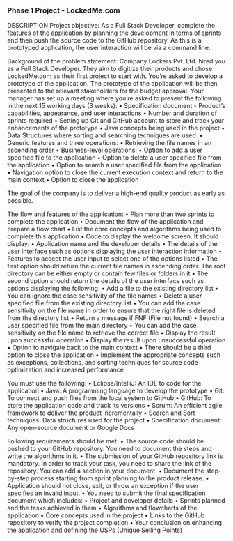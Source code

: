 ### Phase 1 Project - LockedMe.com

DESCRIPTION
Project objective: 
As a Full Stack Developer, complete the features of the application by planning the development in terms of sprints and then push the source code to the GitHub repository. As this is a prototyped application, the user interaction will be via a command line. 
 
Background of the problem statement:
Company Lockers Pvt. Ltd. hired you as a Full Stack Developer. They aim to digitize their products and chose LockedMe.com as their first project to start with. You’re asked to develop a prototype of the application. The prototype of the application will be then presented to the relevant stakeholders for the budget approval. Your manager has set up a meeting where you’re asked to present the following in the next 15 working days (3 weeks): 
          •	Specification document - Product’s capabilities, appearance, and user interactions
          •	Number and duration of sprints required 
          •	Setting up Git and GitHub account to store and track your enhancements of the prototype 
          •	Java concepts being used in the project 
          •	Data Structures where sorting and searching techniques are used. 
          •	Generic features and three operations: 
          •	Retrieving the file names in an ascending order
          •	Business-level operations:
          •	Option to add a user specified file to the application
          •	Option to delete a user specified file from the application
          •	Option to search a user specified file from the application
          •	Navigation option to close the current execution context and return to the main context
          •	Option to close the application
 
The goal of the company is to deliver a high-end quality product as early as possible. 
 
The flow and features of the application:
          •	Plan more than two sprints to complete the application
          •	Document the flow of the application and prepare a flow chart 
          •	List the core concepts and algorithms being used to complete this application
          •	Code to display the welcome screen. It should display:
          •	Application name and the developer details 
          •	The details of the user interface such as options displaying the user interaction information 
          •	Features to accept the user input to select one of the options listed 
          •	The first option should return the current file names in ascending order. The root directory can be either empty or contain few files or folders in it
          •	 The second option should return the details of the user interface such as options displaying the following:
          •	Add a file to the existing directory list
          •	You can ignore the case sensitivity of the file names 
          •	Delete a user specified file from the existing directory list
          •	You can add the case sensitivity on the file name in order to ensure that the right file is deleted from the directory list
          •	Return a message if FNF (File not found)
          •	Search a user specified file from the main directory
          •	You can add the case sensitivity on the file name to retrieve the correct file
          •	Display the result upon successful operation
          •	Display the result upon unsuccessful operation
          •	Option to navigate back to the main context
          •	There should be a third option to close the application
          •	Implement the appropriate concepts such as exceptions, collections, and sorting techniques for source code optimization and increased performance 

 
You must use the following:
          •	Eclipse/IntelliJ: An IDE to code for the application 
          •	Java: A programming language to develop the prototype 
          •	Git: To connect and push files from the local system to GitHub 
          •	GitHub: To store the application code and track its versions 
          •	Scrum: An efficient agile framework to deliver the product incrementally 
          •	Search and Sort techniques: Data structures used for the project 
          •	Specification document: Any open-source document or Google Docs 

 
Following requirements should be met:
          •	The source code should be pushed to your GitHub repository. You need to document the steps and write the algorithms in it.
          •	The submission of your GitHub repository link is mandatory. In order to track your task, you need to share the link of the repository. You can add a section in your             document. 
          •	Document the step-by-step process starting from sprint planning to the product release. 
          •	Application should not close, exit, or throw an exception if the user specifies an invalid input.
          •	You need to submit the final specification document which includes: 
          •	Project and developer details 
          •	Sprints planned and the tasks achieved in them 
          •	Algorithms and flowcharts of the application 
          •	Core concepts used in the project 
          •	Links to the GitHub repository to verify the project completion 
          •	Your conclusion on enhancing the application and defining the USPs (Unique Selling Points)


